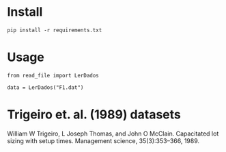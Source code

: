 # Install

```pip install -r requirements.txt```

# Usage

```
from read_file import LerDados

data = LerDados("F1.dat")
```

# Trigeiro et. al. (1989) datasets

William W Trigeiro, L Joseph Thomas, and John O McClain. Capacitated
lot sizing with setup times. Management science, 35(3):353–366, 1989.
